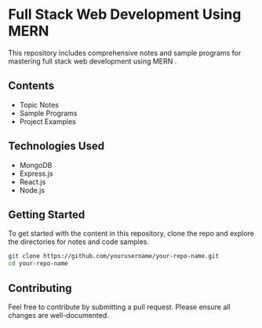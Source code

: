 # Full Stack Web Development Using MERN 

This repository includes comprehensive notes and sample programs for mastering full stack web development using MERN .

## Contents

- Topic Notes
- Sample Programs
- Project Examples

## Technologies Used

- MongoDB
- Express.js
- React.js
- Node.js

## Getting Started

To get started with the content in this repository, clone the repo and explore the directories for notes and code samples.

```bash
git clone https://github.com/yourusername/your-repo-name.git
cd your-repo-name
```

## Contributing

Feel free to contribute by submitting a pull request. Please ensure all changes are well-documented.
